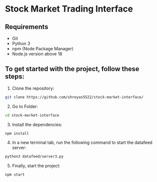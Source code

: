 # Stock Market Trading Interface

## Requirements
- Git
- Python 3
- npm (Node Package Manager)
- Node.js version above 18


## To get started with the project, follow these steps:

1. Clone the repository:

```bash
git clone https://github.com/shreyas5522/stock-market-interface/
```
2. Go to Folder:
```bash
cd stock-market-interface
```
3. Install the dependencies:
```bash
npm install
```
4. In a new terminal tab, run the following command to start the datafeed server:
```bash
python3 datafeed/server3.py
```
5. Finally, start the project:
```bash
npm start
```
